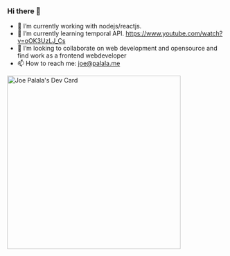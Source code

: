 ### Hi there 👋


- 🔭 I’m currently working with nodejs/reactjs.
- 🌱 I’m currently learning temporal API. https://www.youtube.com/watch?v=oOK3UzLJ_Cs
- 👯 I’m looking to collaborate on web development and opensource and find work as a frontend webdeveloper
- 📫 How to reach me: joe@palala.me

<a href="https://app.daily.dev/jpalala"><img src="https://api.daily.dev/devcards/981ad3565d494a8886779bed1a9d3ede.png?r=3ru" width="400" alt="Joe Palala's Dev Card"/></a>
